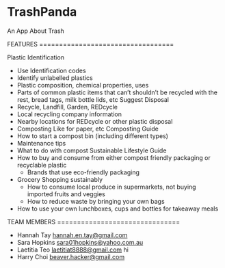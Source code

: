 # TrashPanda
An App About Trash

FEATURES ==================================

Plastic Identification
 - Use Identification codes
 - Identify unlabelled plastics
 - Plastic composition, chemical properties, uses
 - Parts of common plastic items that can’t shouldn’t be recycled with the rest, bread tags, milk bottle lids, etc
Suggest Disposal
 - Recycle, Landfill, Garden, REDcycle
 - Local recycling company information
 - Nearby locations for REDcycle or other plastic disposal
 - Composting Like for paper, etc
Composting Guide
 - How to start a compost bin (including different types)
 - Maintenance tips
 - What to do with compost
Sustainable Lifestyle Guide
 - How to buy and consume from either compost friendly packaging or recyclable plastic 
   - Brands that use eco-friendly packaging
 - Grocery Shopping sustainably
   - How to consume local produce in supermarkets, not buying imported fruits and veggies
   - How to reduce waste by bringing your own bags
 - How to use your own lunchboxes, cups and bottles for takeaway meals

TEAM MEMBERS ===============================

- Hannah Tay hannah.en.tay@gmail.com
- Sara Hopkins sara01hopkins@yahoo.com.au
- Laetitia Teo laetitiat8888@gmail.com hi
- Harry Choi beaver.hacker@gmail.com